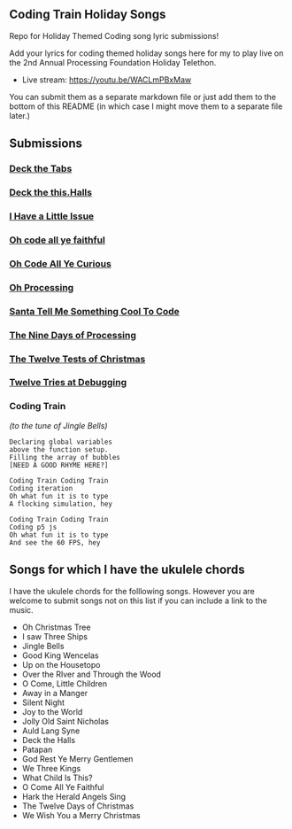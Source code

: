 ## Coding Train Holiday Songs

Repo for Holiday Themed Coding song lyric submissions!

Add your lyrics for coding themed holiday songs here for my to play live on the 2nd Annual Processing Foundation Holiday Telethon.

* Live stream: https://youtu.be/WACLmPBxMaw

You can submit them as a separate markdown file or just add them to the bottom of this README (in which case I might move them to a separate file later.)

## Submissions
### [Deck the Tabs](Deck%20the%20Tabs.md)
### [Deck the this.Halls](Deck%20the%20this.Halls.md)
### [I Have a Little Issue](issue.md)
### [Oh code all ye faithful](O%20code%20all%20ye%20faithful.md)
### [Oh Code All Ye Curious](Oh%20Code%20All%20Ye%20Curious.md)
### [Oh Processing](Oh%20Processing.md)
### [Santa Tell Me Something Cool To Code](SantaTellMe.md)
### [The Nine Days of Processing](The%20Nine%20Days%20of%20Processing.txt)
### [The Twelve Tests of Christmas](The%20Twelve%20Tests%20of%20Christmas.md)
### [Twelve Tries at Debugging](Twelve%20Tries%20at%20Debugging.txt)
### Coding Train
*(to the tune of Jingle Bells)*

```
Declaring global variables
above the function setup.
Filling the array of bubbles
[NEED A GOOD RHYME HERE?]

Coding Train Coding Train
Coding iteration
Oh what fun it is to type
A flocking simulation, hey

Coding Train Coding Train
Coding p5 js
Oh what fun it is to type
And see the 60 FPS, hey
```


## Songs for which I have the ukulele chords

I have the ukulele chords for the folllowing songs. However you are welcome to submit songs not on this list if you can include a link to the music.

* Oh Christmas Tree
* I saw Three Ships
* Jingle Bells
* Good King Wencelas
* Up on the Housetopo
* Over the RIver and Through the Wood
* O Come, Little Children
* Away in a Manger
* Silent Night
* Joy to the World
* Jolly Old Saint Nicholas
* Auld Lang Syne
* Deck the Halls
* Patapan
* God Rest Ye Merry Gentlemen
* We Three Kings
* What Child Is This?
* O Come All Ye Faithful
* Hark the Herald Angels Sing
* The Twelve Days of Christmas
* We Wish You a Merry Christmas


